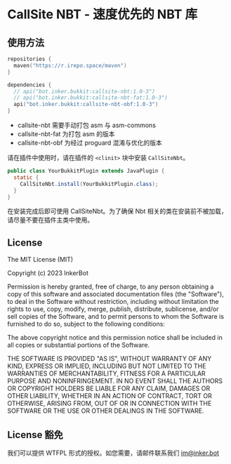 # CallSite NBT - 速度优先的 NBT 库

## 使用方法
```kotlin
repositories {
  maven("https://r.irepo.space/maven")
}

dependencies {
  // api("bot.inker.bukkit:callsite-nbt:1.0-3")
  // api("bot.inker.bukkit:callsite-nbt-fat:1.0-3")
  api("bot.inker.bukkit:callsite-nbt-obf:1.0-3")
}
```

- callsite-nbt 需要手动打包 asm 与 asm-commons
- callsite-nbt-fat 为打包 asm 的版本
- callsite-nbt-obf 为经过 proguard 混淆与优化的版本

请在插件中使用时，请在插件的 `<clinit>` 块中安装 `CallSiteNbt`。

```java
public class YourBukkitPlugin extends JavaPlugin {
  static {
    CallSiteNbt.install(YourBukkitPlugin.class);
  }
}
```

在安装完成后即可使用 CallSiteNbt。为了确保 Nbt 相关的类在安装前不被加载，请尽量不要在插件主类中使用。

## License

The MIT License (MIT)

Copyright (c) 2023 InkerBot

Permission is hereby granted, free of charge, to any person obtaining a copy of this software and associated documentation files (the "Software"), to deal in the Software without restriction, including without limitation the rights to use, copy, modify, merge, publish, distribute, sublicense, and/or sell copies of the Software, and to permit persons to whom the Software is furnished to do so, subject to the following conditions:

The above copyright notice and this permission notice shall be included in all copies or substantial portions of the Software.

THE SOFTWARE IS PROVIDED "AS IS", WITHOUT WARRANTY OF ANY KIND, EXPRESS OR IMPLIED, INCLUDING BUT NOT LIMITED TO THE WARRANTIES OF MERCHANTABILITY, FITNESS FOR A PARTICULAR PURPOSE AND NONINFRINGEMENT. IN NO EVENT SHALL THE AUTHORS OR COPYRIGHT HOLDERS BE LIABLE FOR ANY CLAIM, DAMAGES OR OTHER LIABILITY, WHETHER IN AN ACTION OF CONTRACT, TORT OR OTHERWISE, ARISING FROM, OUT OF OR IN CONNECTION WITH THE SOFTWARE OR THE USE OR OTHER DEALINGS IN THE SOFTWARE.

## License 豁免

我们可以提供 WTFPL 形式的授权。如您需要，请邮件联系我们 im@inker.bot
